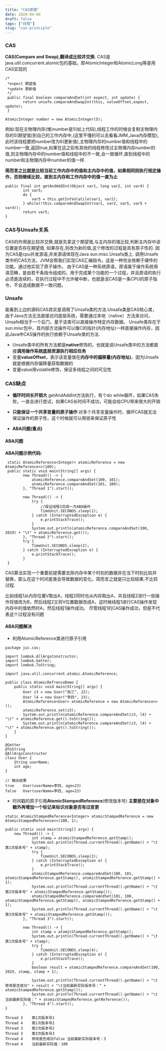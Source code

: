 ```yaml
---
title: "CAS原理"
date: 2020-04-04
draft: false
tags: ["线程"]
slug: "cas-principle"
---
```


### CAS
**CAS(Compare and Swap),翻译成比较并交换.**
CAS是java.util.concurrent.atomic包的基础，即AtomicInteger和AtomicLong等是用CAS实现的
```
/* 
 *expect 期望值
 *update 更新值
 */
 public final boolean compareAndSet(int expect, int update) {
        return unsafe.compareAndSwapInt(this, valueOffset,expect, update);
 }
```
```
AtomicInteger number = new AtomicInteger(5);
````
例如:现在主物理内存(堆)number是5(如上代码),线程工作的时候会复制主物理内存的5(期望值)到自己的工作内存中,(这里不懂的可以去看看JMM,Java内存模型),此时该线程要把number改为6(更新值),主物理内存的number值和线程中的number一致,返回true,如果在这之前有其他的线程修改过主物理内存number的值,则主物理内存中的number值和线程中的不一致,会一致循环,直到线程中的number和主物理内存中number的值一样.

**简而言之比就是比较当前工作内存中的值和主内存中的值，如果相同则执行规定操作，否则继续比较，直到主内存和工作内存中的值一直为止**

````
public final int getAndAddInt(Object var1, long var2, int var4) {
        int var5;
        do {
            var5 = this.getIntVolatile(var1, var2);
        } while(!this.compareAndSwapInt(var1, var2, var5, var5 + var4));
        return var5;
}
````
### CAS与Unsafe关系
CAS的作用是比较并交换,就是先拿这个期望值,与主内存的值比较,判断主内存中该位置是否存在期望值,
如果存在,则改为新的值,这个修改的过程是具有原子性的.
因为CAS是cpu并发源语,并发源语体现在Java sun.misc.Unsafa类上.
调用Unsafe类中的CAS方法，JVM会帮我们实现CAS汇编指令。这是一种完全依赖于硬件的功能，通过他实现了原子操作。
由于CAS是一种系统原语，原语属于操作系统用语范畴，是由若干条指令组成的，用于完成某个功能的一个过程，并且原语的执行必须是连续的，在执行过程中不允许被中断，也就是说CAS是一条CPU的原子指令，不会造成数据不一致问题。

### Unsafe
能看到上边的源码CAS其实是调用了Unsafa类的方法.Unsafa类是CAS核心类，由于Java方法无法直接访问底层系统，需要通过本地（native）方法来访问，Unsafe相当于一个后门，基于该类可以直接操作特定内存数据。
Unsafe类存在于sun.misc包中，其内部方法操作可以像C的指针(内存地址)一样直接操作内存，因此Java中CAS操作的执行依赖于Unsafe类的方法.
- Unsafe类中的所有方法都是**native**修饰的，也就是说Unsafe类中的方法都直接**调用操作系统底层资源执行相应任务**
- 变量**valueOffset**，表示该变量值在**内存中的偏移量(内存地址)**，因为Unsafe就是根据内存偏移量获取数据的
- 变量value用volatile修饰，保证多线程之间的可见性              

### CAS缺点
- **循环时间长开销大**
getAndAddInt方法执行，有个do while循环，如果CAS失败，一直会进行尝试，如果CAS长时间不成功，可能会给CPU带来很大的开销

- **只能保证一个共享变量的原子操作**
对多个共享变量操作时，循环CAS就无法保证操作的原子性，这个时候就可以用锁来保证原子性

- **ABA问题(重点)**

#### ABA问题
**ABA问题示例代码:**
````
 static AtomicReference<Integer> atomicReference = new AtomicReference<>(100);
 public static void main(String[] args) {
        new Thread(() -> {
            atomicReference.compareAndSet(100, 101);
            atomicReference.compareAndSet(101, 100);
        }, "Thread 1").start();

        new Thread(() -> {
            try {
                //保证线程1完成一次ABA操作
                TimeUnit.SECONDS.sleep(1);
            } catch (InterruptedException e) {
                e.printStackTrace();
            }
            System.out.println(atomicReference.compareAndSet(100, 2019) + "\t" + atomicReference.get());
        }, "Thread 2").start();
        try {
            TimeUnit.SECONDS.sleep(2);
        } catch (InterruptedException e) {
            e.printStackTrace();
        }
 }
````
CAS算法实现一个重要前提需要去除内存中某个时刻的数据并在当下时刻比较并替换，那么在这个时间差类会导致数据的变化。简而言之就是只比较结果,不比较过程.

比如线程1从内存位置V取出A，线程2同时也从内存取出A，并且线程2进行一些操作将值改为B，然后线程2又将V位置数据改成A，这时候线程1进行CAS操作发现内存中的值依然时A，然后线程1操作成功。
尽管线程1的CAS操作成功，但是不代表这个过程没有问题

#### ABA问题解决
- 利用AtomicReference类进行原子引用
````
package juc.cas;

import lombok.AllArgsConstructor;
import lombok.Getter;
import lombok.ToString;

import java.util.concurrent.atomic.AtomicReference;

public class AtomicRefrenceDemo {
    public static void main(String[] args) {
        User z3 = new User("张三", 22);
        User l4 = new User("李四", 23);
        AtomicReference<User> atomicReference = new AtomicReference<>();
        atomicReference.set(z3);
        System.out.println(atomicReference.compareAndSet(z3, l4) + "\t" + atomicReference.get().toString());
        System.out.println(atomicReference.compareAndSet(z3, l4) + "\t" + atomicReference.get().toString());
    }
}

@Getter
@ToString
@AllArgsConstructor
class User {
    String userName;
    int age;
}
````
````
// 输出结果
true	User(userName=李四, age=23)
false	User(userName=李四, age=23)
````
- 时间戳的原子引用**AtomicStampedReference**(修改版本号)
**主要是在对象中额外再增加一个标记来标识对象是否有过变更**

````
static AtomicStampedReference<Integer> atomicStampedReference = new AtomicStampedReference<>(100, 1);

public static void main(String[] args) {
 	new Thread(() -> {
            int stamp = atomicStampedReference.getStamp();
            System.out.println(Thread.currentThread().getName() + "\t第1次版本号" + stamp);
            try {
                TimeUnit.SECONDS.sleep(2);
            } catch (InterruptedException e) {
                e.printStackTrace();
            }
            atomicStampedReference.compareAndSet(100, 101, atomicStampedReference.getStamp(), atomicStampedReference.getStamp() + 1);
            System.out.println(Thread.currentThread().getName() + "\t第2次版本号" + atomicStampedReference.getStamp());
            atomicStampedReference.compareAndSet(101, 100, atomicStampedReference.getStamp(), atomicStampedReference.getStamp() + 1);
            System.out.println(Thread.currentThread().getName() + "\t第3次版本号" + atomicStampedReference.getStamp());
        }, "Thread 3").start();

        new Thread(() -> {
            int stamp = atomicStampedReference.getStamp();
            System.out.println(Thread.currentThread().getName() + "\t第1次版本号" + stamp);
            try {
                TimeUnit.SECONDS.sleep(4);
            } catch (InterruptedException e) {
                e.printStackTrace();
            }
            boolean result = atomicStampedReference.compareAndSet(100, 2019, stamp, stamp + 1);

            System.out.println(Thread.currentThread().getName() + "\t修改是否成功" + result + "\t当前最新实际版本号：" + atomicStampedReference.getStamp());
            System.out.println(Thread.currentThread().getName() + "\t当前最新实际值：" + atomicStampedReference.getReference());
        }, "Thread 4").start();
}
````
````
Thread 3	第1次版本号1
Thread 4	第1次版本号1
Thread 3	第2次版本号2
Thread 3	第3次版本号3
Thread 4	修改是否成功false	当前最新实际版本号：3
Thread 4	当前最新实际值：100
````